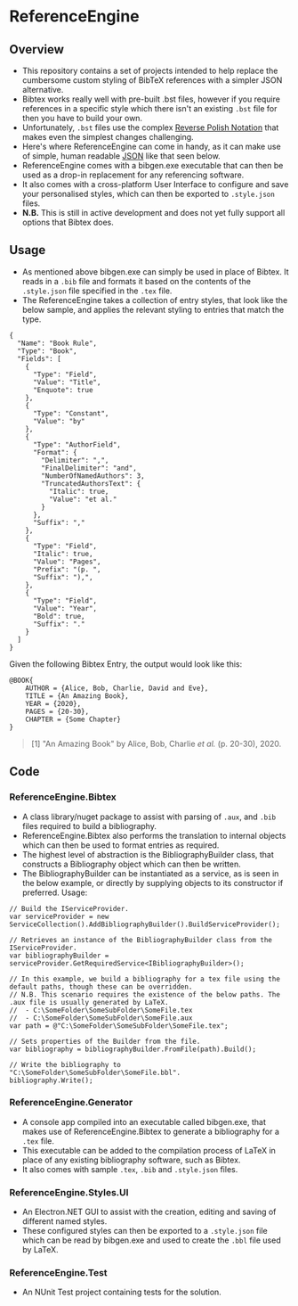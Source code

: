 # ReferenceEngine

## Overview
* This repository contains a set of projects intended to help replace the cumbersome custom styling of BibTeX references with a simpler JSON alternative.
* Bibtex works really well with pre-built .bst files, however if you require references in a specific style which there isn't an existing `.bst` file for then you have to build your own.
* Unfortunately, `.bst` files use the complex [Reverse Polish Notation](https://en.wikipedia.org/wiki/Reverse_Polish_notation) that makes even the simplest changes challenging.
* Here's where ReferenceEngine can come in handy, as it can make use of simple, human readable [JSON](https://en.wikipedia.org/wiki/JSON) like that seen below.
* ReferenceEngine comes with a bibgen.exe executable that can then be used as a drop-in replacement for any referencing software.
* It also comes with a cross-platform User Interface to configure and save your personalised styles, which can then be exported to `.style.json` files.
* **N.B.** This is still in active development and does not yet fully support all options that Bibtex does.

## Usage
* As mentioned above bibgen.exe can simply be used in place of Bibtex. It reads in a `.bib` file and formats it based on the contents of the `.style.json` file specified in the `.tex` file.
* The ReferenceEngine takes a collection of entry styles, that look like the below sample, and applies the relevant styling to entries that match the type.
```
{
  "Name": "Book Rule",
  "Type": "Book",
  "Fields": [
	{
	  "Type": "Field",
	  "Value": "Title",
	  "Enquote": true
	},
	{
	  "Type": "Constant",
	  "Value": "by"
	},
	{
	  "Type": "AuthorField",
	  "Format": {
		"Delimiter": ",",
		"FinalDelimiter": "and",
		"NumberOfNamedAuthors": 3,
		"TruncatedAuthorsText": {
		  "Italic": true,
		  "Value": "et al."
		}
	  },
	  "Suffix": ","
	},
	{
	  "Type": "Field",
	  "Italic": true,
	  "Value": "Pages",
	  "Prefix": "(p. ",
	  "Suffix": "),",
	},
	{
	  "Type": "Field",
	  "Value": "Year",
	  "Bold": true,
	  "Suffix": "."
	}
  ]
}
```

Given the following Bibtex Entry, the output would look like this:
```
@BOOK{
	AUTHOR = {Alice, Bob, Charlie, David and Eve},
	TITLE = {An Amazing Book},
	YEAR = {2020},
	PAGES = {20-30},
	CHAPTER = {Some Chapter}
}
```
> [1] "An Amazing Book" by Alice, Bob, Charlie *et al.* (p. 20-30), 2020.

## Code

### ReferenceEngine.Bibtex
* A class library/nuget package to assist with parsing of `.aux`, and `.bib` files required to build a bibliography.
* ReferenceEngine.Bibtex also performs the translation to internal objects which can then be used to format entries as required.
* The highest level of abstraction is the BibliographyBuilder class, that constructs a Bibliography object which can then be written.
* The BibliographyBuilder can be instantiated as a service, as is seen in the below example, or directly by supplying objects to its constructor if preferred.
Usage:
```
// Build the IServiceProvider.
var serviceProvider = new ServiceCollection().AddBibliographyBuilder().BuildServiceProvider();

// Retrieves an instance of the BibliographyBuilder class from the IServiceProvider.
var bibliographyBuilder = serviceProvider.GetRequiredService<IBibliographyBuilder>();

// In this example, we build a bibliography for a tex file using the default paths, though these can be overridden.
// N.B. This scenario requires the existence of the below paths. The .aux file is usually generated by LaTeX.
//	- C:\SomeFolder\SomeSubFolder\SomeFile.tex
//	- C:\SomeFolder\SomeSubFolder\SomeFile.aux
var path = @"C:\SomeFolder\SomeSubFolder\SomeFile.tex";

// Sets properties of the Builder from the file.
var bibliography = bibliographyBuilder.FromFile(path).Build();

// Write the bibliography to "C:\SomeFolder\SomeSubFolder\SomeFile.bbl".
bibliography.Write();
```

### ReferenceEngine.Generator
* A console app compiled into an executable called bibgen.exe, that makes use of ReferenceEngine.Bibtex to generate a bibliography for a `.tex` file.
* This executable can be added to the compilation process of LaTeX in place of any existing bibliography software, such as Bibtex.
* It also comes with sample `.tex`, `.bib` and `.style.json` files.

### ReferenceEngine.Styles.UI
* An Electron.NET GUI to assist with the creation, editing and saving of different named styles.
* These configured styles can then be exported to a `.style.json` file which can be read by bibgen.exe and used to create the `.bbl` file used by LaTeX.

### ReferenceEngine.Test
* An NUnit Test project containing tests for the solution.